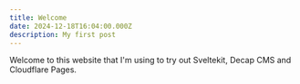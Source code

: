 ```yaml
---
title: Welcome
date: 2024-12-18T16:04:00.000Z
description: My first post
---
```


Welcome to this website that I'm using to try out Sveltekit, Decap CMS and Cloudflare Pages.
